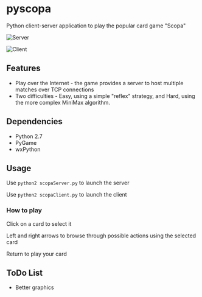 # pyscopa
Python client-server application to play the popular card game "Scopa"

![Server](http://i59.tinypic.com/2qd5y6g.png)

![Client](http://i60.tinypic.com/214sivq.png)

## Features
* Play over the Internet - the game provides a server to host multiple matches over TCP connections
* Two difficulties - Easy, using a simple "reflex" strategy, and Hard, using the more complex MiniMax algorithm.

## Dependencies
* Python 2.7
* PyGame
* wxPython

## Usage
Use
`python2 scopaServer.py`
to launch the server

Use 
`python2 scopaClient.py`
to launch the client

### How to play
Click on a card to select it

Left and right arrows to browse through possible actions using the selected card

Return to play your card

## ToDo List
* Better graphics
